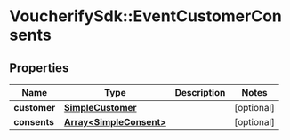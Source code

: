 # VoucherifySdk::EventCustomerConsents

## Properties

| Name | Type | Description | Notes |
| ---- | ---- | ----------- | ----- |
| **customer** | [**SimpleCustomer**](SimpleCustomer.md) |  | [optional] |
| **consents** | [**Array&lt;SimpleConsent&gt;**](SimpleConsent.md) |  | [optional] |

